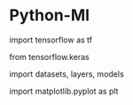 # Python-Ml

 import tensorflow as tf

 from tensorflow.keras 
 
 import datasets, layers, models
 
 import matplotlib.pyplot as plt

